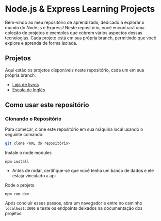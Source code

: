 # Node.js & Express Learning Projects

Bem-vindo ao meu repositório de aprendizado, dedicado a explorar o mundo do Node.js e Express! Neste repositório, você encontrará uma coleção de projetos e exemplos que cobrem vários aspectos dessas tecnologias. Cada projeto está em sua própria branch, permitindo que você explore e aprenda de forma isolada.

## Projetos

Aqui estão os projetos disponíveis neste repositório, cada um em sua própria branch:

- [Loja de livros](https://github.com/lucasmoraist/Node-Express/tree/Alura-Livro)
- [Escola de Inglês](#)

## Como usar este repositório

### Clonando o Repositório

Para começar, clone este repositório em sua máquina local usando o seguinte comando:

```bash
git clone <URL do repositório>
```

Instale o node modules
```
npm install
```

- Antes de rodar, certifique-se que você tenha um banco de dados e ele estaja vinculado a api

Rode o projeto
```
npm run dev
```

Após concluir esses passos, abra um navegador e entre no caminho `localhost:3000` e teste os endpoints deixados na documentação dos projetos

